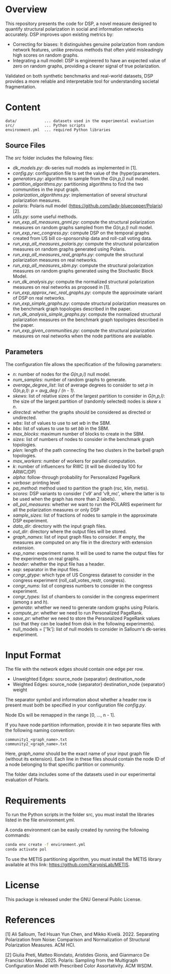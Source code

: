 # Overview
This repository presents the code for DSP, a novel measure designed to quantify structural polarization in social and information networks accurately. 
DSP improves upon existing metrics by:
- Correcting for biases: It distinguishes genuine polarization from random network features, unlike previous methods that often yield misleadingly high scores on random graphs.
- Integrating a null model: DSP is engineered to have an expected value of zero on random graphs, providing a clearer signal of true polarization.

Validated on both synthetic benchmarks and real-world datasets, DSP provides a more reliable and interpretable tool for understanding societal fragmentation.

# Content
    data/            ... datasets used in the experimental evaluation
    src/             ... Python scripts
    environment.yml  ... required Python libraries

## Source Files
The *src* folder includes the following files:

 - *dk_models.py*: dk-series null models as implemented in [1].
 - *config.py*: configuration file to set the value of the (hyper)parameters.
 - *generators.py*: algorithms to sample from the *G(n,p,l)* null model.
 - *partition_algorithms.py*: partitioning algorithms to find the two communities in the input graph.
 - *polarization_algorithms.py*: implementation of several structural polarization measures.
 - *polaris*: Polaris null model (https://github.com/lady-bluecopper/Polaris) [2].
 - *utils.py*: some useful methods.
 - *run_exp_all_measures_gnml.py*: compute the structural polarization measures on random graphs sampled from the *G(n,p,l)* null model.
 - *run_exp_rwc_congress.py*: compute DSP on the temporal graphs created from US bill co-sponsorship data and roll-call voting data.
 - *run_exp_all_measures_polaris.py*: compute the structural polarization measures on random graphs generated using Polaris.
 - *run_exp_all_measures_real_graphs.py*: compute the structural polarization measures on real networks.
 - *run_exp_all_measures_sbm.py*: compute the structural polarization measures on random graphs generated using the Stochastic Block Model.
 - *run_dk_analysis.py*: compute the normalized structural polarization measures on real networks as proposed in [1].
 - *run_exp_approx_rwc_real_graphs.py*: compute the approximate variant of DSP on real networks.
 - *run_exp_simple_graphs.py*: compute structural polarization measures on the benchmark graph topologies described in the paper.
 - *run_dk_analysis_simple_graphs.py*: compute the normalized structural polarization measures on the benchmark graph topologies described in the paper.
 - *run_exp_given_communities.py*: compute the structural polarization measures on real networks when the node partitions are available.

 ## Parameters

The configuration file allows the specification of the following parameters:
- *n*: number of nodes for the *G(n,p,l)* null model.
- *num_samples*: number of random graphs to generate.
- *average_degree_list*: list of average degrees to consider to set *p* in *G(n,p,l)*: *p = avg_deg / (n - 1)*.
- *skews*: list of relative sizes of the largest partition to consider in *G(n,p,l)*: the size of the largest partition of (randomly selected) nodes is *skew* x *n*.
- *directed*: whether the graphs should be considered as directed or undirected.
- *wbs*: list of values to use to set *wb* in the SBM.
- *bbs*: list of values to use to set *bb* in the SBM.
- *max_blocks*: maximum number of blocks to create in the SBM.
- *sizes*: list of numbers of nodes to consider in the benchmark graph topologies.
- *plen*: length of the path connecting the two clusters in the barbell graph topologies.
- *max_workers*: number of workers for parallel computation.
- *k*: number of influencers for RWC (it will be divided by 100 for ARWC/DP)
- *alpha*: follow-through probability for Personalized PageRank
- *verbose*: printing level
- *pa_method*: method used to partition the graph (rsc, klin, metis).
- *scores*: DSP variants to consider ('v9' and 'v9_mc', where the latter is to be used when the graph has more than 2 labels).
- *all_pol_measures*: whether we want to run the POLARIS experiment for all the polarization measures or only DSP
- *sample_sizes*: list of fractions of nodes to sample in the approximate DSP experiment.
- *data_dir*: directory with the input graph files.
- *out_dir*: directory where the output files will be stored.
- *graph_names*: list of input graph files to consider. If empty, the measures are computed on any file in the directory with extension *extension*.
- *exp_name*: experiment name. It will be used to name the output files for the experiments on real graphs.
- *header*: whether the input file has a header.
- *sep*: separator in the input files.
- *congr_gtype*: which type of US Congress dataset to consider in the congress experiment (roll_call_votes_restr, congress).
- *congr_nums*: list of congress numbers to consider in the congress experiment.
- *congr_types*: list of chambers to consider in the congress experiment (among *s* and *h*).
- *generate*: whether we need to generate random graphs using Polaris.
- *compute_pr*: whether we need to run Personalized PageRank.
- *save_pr*: whether we need to store the Personalized PageRank values (so that they can be loaded from disk in the following experiments).
- null_models = ['1k']: list of null models to consider in Salloum's dk-series experiment.

# Input Format
The file with the network edges should contain one edge per row.
- Unweighted Edges: source_node {separator} destination_node
- Weighted Edges: source_node {separator} destination_node {separator} weight

The separator symbol and information about whether a header row is present must both be specified in your configuration file *config.py*.

Node IDs will be remapped in the range [0, ..., n - 1].

If you have node partition information, provide it in two separate files with the following naming convention:

    community1_<graph_name>.txt
    community2_<graph_name>.txt

Here, *graph_name* should be the exact name of your input graph file (without its extension). Each line in these files should contain the node ID of a node belonging to that specific partition or community.

The folder data includes some of the datasets used in our experimental evaluation of Polaris.

# Requirements
To run the Python scripts in the folder src, you must install the libraries listed in the file environment.yml.

A conda environment can be easily created by running the following commands:

```sh
conda env create -f environment.yml
conda activate pol
```
To use the METIS partitioning algorithm, you must install the METIS library available at this link: https://github.com/KarypisLab/METIS.

# License
This package is released under the GNU General Public License.

# References

[1] Ali Salloum, Ted Hsuan Yun Chen, and Mikko Kivelä. 2022. Separating Polarization from Noise: Comparison and Normalization of Structural Polarization Measures. ACM HCI.

[2] Giulia Preti, Matteo Riondato, Aristides Gionis, and Gianmarco De Francisci Morales. 2025. Polaris: Sampling from the Multigraph Configuration Model with Prescribed Color Assortativity. ACM WSDM.
